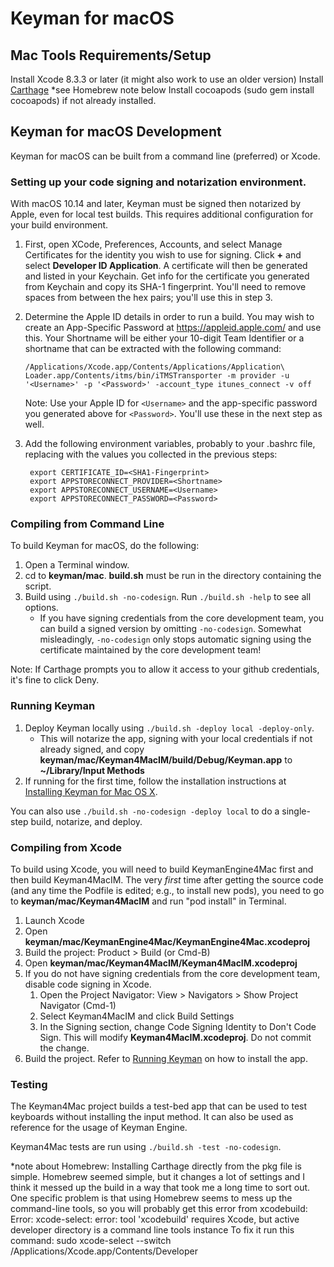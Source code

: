 # Keyman for macOS

## Mac Tools Requirements/Setup
Install Xcode 8.3.3 or later (it might also work to use an older version)
Install [Carthage](https://github.com/Carthage/Carthage/blob/master/README.md) *see Homebrew note below
Install cocoapods (sudo gem install cocoapods) if not already installed.

## Keyman for macOS Development
Keyman for macOS can be built from a command line (preferred) or Xcode.

### Setting up your code signing and notarization environment.
With macOS 10.14 and later, Keyman must be signed then notarized by Apple, even for local
test builds. This requires additional configuration for your build environment.

1. First, open XCode, Preferences, Accounts, and select Manage Certificates for the identity
   you wish to use for signing. Click **+** and select **Developer ID Application**. A
   certificate will then be generated and listed in your Keychain. Get info for the certificate
   you generated from Keychain and copy its SHA-1 fingerprint. You'll need to remove spaces
   from between the hex pairs; you'll use this in step 3.

2. Determine the Apple ID details in order to run a build. You may wish to create an
   App-Specific Password at https://appleid.apple.com/ and use this. Your Shortname will
   be either your 10-digit Team Identifier or a shortname that can be extracted with
   the following command:

   `/Applications/Xcode.app/Contents/Applications/Application\ Loader.app/Contents/itms/bin/iTMSTransporter -m provider -u '<Username>' -p '<Password>' -account_type itunes_connect -v off`

   Note: Use your Apple ID for `<Username>` and the app-specific password you generated above
   for `<Password>`. You'll use these in the next step as well.

3. Add the following environment variables, probably to your .bashrc file, replacing with the
   values you collected in the previous steps:

        export CERTIFICATE_ID=<SHA1-Fingerprint>
        export APPSTORECONNECT_PROVIDER=<Shortname>
        export APPSTORECONNECT_USERNAME=<Username>
        export APPSTORECONNECT_PASSWORD=<Password>

### Compiling from Command Line
To build Keyman for macOS, do the following:
1. Open a Terminal window.
2. cd to **keyman/mac**. **build.sh** must be run in the directory containing the script.
3. Build using `./build.sh -no-codesign`. Run `./build.sh -help` to see all options.
    * If you have signing credentials from the core development team, you can build a signed version by omitting `-no-codesign`. Somewhat misleadingly, `-no-codesign` only stops
    automatic signing using the certificate maintained by the core development team!

Note: If Carthage prompts you to allow it access to your github credentials, it's fine to click Deny.

### Running Keyman
1. Deploy Keyman locally using `./build.sh -deploy local -deploy-only`.
    * This will notarize the app, signing with your local credentials if not already signed, and copy **keyman/mac/Keyman4MacIM/build/Debug/Keyman.app** to **~/Library/Input Methods**
2. If running for the first time, follow the installation instructions at
[Installing Keyman for Mac OS X](https://help.keyman.com/products/mac/1.0/docs/start_download-install_keyman.php).

You can also use `./build.sh -no-codesign -deploy local` to do a single-step build, notarize,
and deploy.

### Compiling from Xcode
To build using Xcode, you will need to build KeymanEngine4Mac first and then build Keyman4MacIM. The very _first_ time after getting the source code (and any time the Podfile is edited; e.g., to install new pods), you need to go to **keyman/mac/Keyman4MacIM** and run "pod install" in Terminal.

1. Launch Xcode
2. Open **keyman/mac/KeymanEngine4Mac/KeymanEngine4Mac.xcodeproj**
3. Build the project: Product > Build (or Cmd-B)
4. Open **keyman/mac/Keyman4MacIM/Keyman4MacIM.xcodeproj**
5. If you do not have signing credentials from the core development team, disable code signing in Xcode.
    1. Open the Project Navigator: View > Navigators > Show Project Navigator (Cmd-1)
    2. Select Keyman4MacIM and click Build Settings
    3. In the Signing section, change Code Signing Identity to Don't Code Sign. This will modify
    **Keyman4MacIM.xcodeproj**. Do not commit the change.
6. Build the project. Refer to [Running Keyman](#running-keyman) on how to install the app.

### Testing
The Keyman4Mac project builds a test-bed app that can be used to test keyboards without installing the input method.
It can also be used as reference for the usage of Keyman Engine.

Keyman4Mac tests are run using `./build.sh -test -no-codesign`.

*note about Homebrew:
Installing Carthage directly from the pkg file is simple. Homebrew seemed simple, but it
changes a lot of settings and I think it messed up the build in a way that took me a long
time to sort out. One specific problem is that using Homebrew seems to mess up the
command-line tools, so you will probably get this error from xcodebuild:
    Error: xcode-select: error: tool 'xcodebuild' requires Xcode, but active developer directory is a command line tools instance
To fix it run this command:
   sudo xcode-select --switch /Applications/Xcode.app/Contents/Developer
